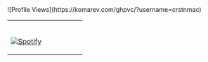 <table width="100%"> 
  <tr>
  <td width="50%">
      
&nbsp; <br> [![Spotify](https://crstnmac.vercel.app/api/spotify)](https://open.spotify.com/user/xpxdzn2hztvea9akz2unakmuc?si=2952e56832614360s)


  </td>
        ![Profile Views](https://komarev.com/ghpvc/?username=crstnmac)


  </table>
